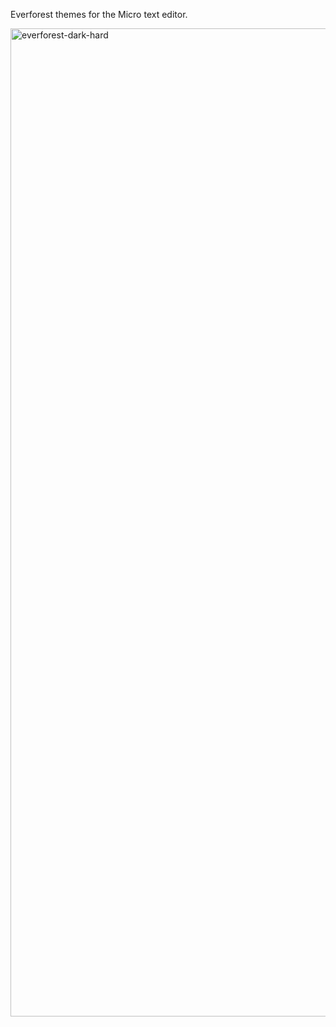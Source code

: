 Everforest themes for the Micro text editor.

<img width="1581" alt="everforest-dark-hard" src="https://github.com/user-attachments/assets/d1cd9bbf-e73f-4925-8974-e7c6500b28d7" />
